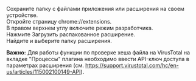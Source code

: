 Сохраните папку с файлами приложения или расширения на своем устройстве.  
Откройте страницу chrome://extensions.  
В правом верхнем углу включите режим разработчика.  
Нажмите Загрузить распакованное расширение.  
Найдите и выберите папку расширения.  

**Важно:** Для работы функции по проверке хеша файла на VirusTotal на вкладке "Процессы" плагина необходимо ввести 
API-ключ доступа в параметрах расширения (см. https://support.virustotal.com/hc/en-us/articles/115002100149-API).
